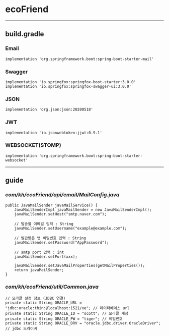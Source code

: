 # ecoFriend
___
## build.gradle
### Email  
    implementation 'org.springframework.boot:spring-boot-starter-mail'

### Swagger    
    implementation 'io.springfox:springfox-boot-starter:3.0.0'    
    implementation 'io.springfox:springfox-swagger-ui:3.0.0'

### JSON    
    implementation 'org.json:json:20200518'

### JWT    
    implementation 'io.jsonwebtoken:jjwt:0.9.1'
### WEBSOCKET(STOMP)
    implementation 'org.springframework.boot:spring-boot-starter-websocket'
___
## guide
### _com/kh/ecoFriend/api/email/MailConfig.java_
    public JavaMailSender javaMailService() {
        JavaMailSenderImpl javaMailSender = new JavaMailSenderImpl();
        javaMailSender.setHost("smtp.naver.com");

        // 발송할 이메일 입력 : String
        javaMailSender.setUsername("example@example.com"); 

        // 발급받은 앱 비밀번호 입력 : String
        javaMailSender.setPassword("AppPassword"); 

        // smtp port 입력 : int
        javaMailSender.setPort(xxx);

        javaMailSender.setJavaMailProperties(getMailProperties());
        return javaMailSender;
    }
### _com/kh/ecoFriend/util/Common.java_
    // 오라클 설정 정보 (JDBC 연결)
    private static String ORACLE_URL = "jdbc:oracle:thin:@localhost:1521/xe"; // 데이터베이스 url
    private static String ORACLE_ID = "scott"; // 오라클 계정
    private static String ORACLE_PW = "tiger"; // 비밀번호
    private static String ORACLE_DRV = "oracle.jdbc.driver.OracleDriver"; // jdbc 드라이버